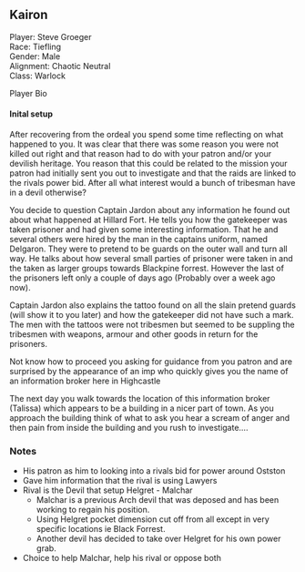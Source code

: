 ## Kairon

Player: Steve Groeger  
Race: Tiefling   
Gender: Male  
Alignment: Chaotic Neutral  
Class: Warlock  

Player Bio

#### Inital setup

After recovering from the ordeal you spend some time reflecting on what happened to you. It was clear that there was some reason you were not killed out right and that reason had to do with your patron and/or your devilish heritage. You reason that this could be related to the mission your patron had initially sent you out to investigate and that the raids are linked to the rivals power bid. After all what interest would a bunch of tribesman have in a devil otherwise? 

You decide to question Captain Jardon about any information he found out about what happened at Hillard Fort. He tells you how the gatekeeper was taken prisoner and had given some interesting information. That he and several others were hired by the man in the captains uniform, named Delgaron. They were to pretend to be guards on the outer wall and turn all way. He talks about how several small parties of prisoner were taken in and the taken as larger groups towards Blackpine forrest. However the last of the prisoners left only a couple of days ago (Probably over a week ago now).

Captain Jardon also explains the tattoo found on all the slain pretend guards (will show it to you later) and how the gatekeeper did not have such a mark. The men with the tattoos were not tribesmen but seemed to be suppling the tribesmen with weapons, armour and other goods in return for the prisoners.

Not know how to proceed you asking for guidance from you patron and are surprised by the appearance of an imp who quickly gives you the name of an information broker here in Highcastle 

The next day you walk towards the location of this information broker (Talissa) which appears to be a building in a nicer part of town. As you approach the building think of what to ask you hear a scream of anger and then pain from inside the building and you rush to investigate…. 

### Notes

* His patron as him to looking into a rivals bid for power around Ostston
* Gave him information that the rival is using Lawyers
* Rival is the Devil that setup Helgret - Malchar
  * Malchar is a previous Arch devil that was deposed and has been working to regain his position.
  * Using Helgret pocket dimension cut off from all except in very specific locations ie Black Forrest.
  * Another devil has decided to take over Helgret for his own power grab.
* Choice to help Malchar, help his rival or oppose both




